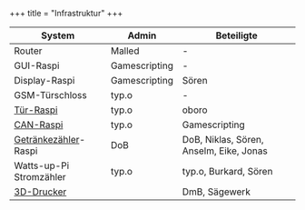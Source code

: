+++
title = "Infrastruktur"
+++

| System                  | Admin         | Beteiligte                              |
| ----------------------- | ------------- | --------------------------------------- |
| Router                  | Malled        | -                                       |
| GUI-Raspi               | Gamescripting | -                                       |
| Display-Raspi           | Gamescripting | Sören                                   |
| GSM-Türschloss          | typ.o         | -                                       |
| [Tür-Raspi]             | typ.o         | oboro                                   |
| [CAN-Raspi]             | typ.o         | Gamescripting                           |
| [Getränkezähler]-Raspi  | DoB           | DoB, Niklas, Sören, Anselm, Eike, Jonas |
| Watts-up-Pi Stromzähler | typ.o         | typ.o, Burkard, Sören                   |
| [3D-Drucker]            |               | DmB, Sägewerk                           |

[Tür-Raspi]: /projekte/tür/
[CAN-Raspi]: /projekte/can-raspi/
[Getränkezähler]: /projekte/getränkezähler/
[3D-Drucker]: /projekte/3d-drucker/

